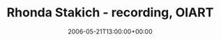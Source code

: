 ---
templateKey: event
guid: 08934237-6eab-11ea-99c5-002590d1d1b0
date: 2006-05-21T13:00:00+00:00
eventTime: '1pm'
title: Rhonda Stakich - recording, OIART
artist: Rhonda Stakich - recording
city: London
venue: OIART
group: Tim Shia
guests: Gord Mowat
---